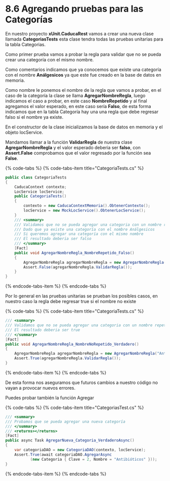 # 8.6 Agregando pruebas para las Categorías

En nuestro proyecto **xUnit.CaducaRest** vamos a crear una nueva clase llamada **CategoriasTests** esta clase tendra todas las pruebas unitarias para la tabla Categorias.

Como primer prueba vamos a probar la regla para validar que no se pueda crear una categoría con el mismo nombre.

Como comentarios indicamos que ya conocemos que existe una categoría con el nombre **Análgesicos** ya que este fue creado en la base de datos en memoria.

Como nombre le ponemos el nombre de la regla que vamos a probar, en el caso de la categoría la clase se llama **AgregarNombreRegla**, luego indicamos el caso a probar, en este caso **NombreRepetido** y al final agregamos el valor esperado, en este caso sería **Falso**, de esta forma indicamos que en la tabla Categoría hay una una regla que debe regresar falso si el nombre ya existe.

En el constructor de la clase inicializamos la base de datos en memoria y el objeto locService.

Mandamos llamar a la función **ValidarRegla** de nuestra clase **AgregarNombreRegla** y el valor esperado deberia ser **falso**, con **Assert.False** comprobamos que el valor regresado por la función sea **False**.

{% code-tabs %}
{% code-tabs-item title="CategoriaTests.cs" %}
```csharp
public class CategoriaTests
{
    CaducaContext contexto;
    LocService locService;
    public CategoriaTests()
    {
        contexto = new CaducaContextMemoria().ObtenerContexto();
        locService = new MockLocService().ObtenerLocService();
    }
    /// <summary>
    /// Validamos que no se pueda agregar una categoria con un nombre repetido
    /// Dado que ya existe una categoría con el nombre Análgesicos
    /// Si queremos agregar una categoría con el mismo nombre
    /// El resultado deberia ser falso
    /// </summary>
    [Fact]
    public void AgregarNombreRegla_NombreRepetido_Falso()
    {
        AgregarNombreRegla agregarNombreRegla = new AgregarNombreRegla("Análgesicos", contexto, locService);
        Assert.False(agregarNombreRegla.ValidarRegla());
    }
}
```
{% endcode-tabs-item %}
{% endcode-tabs %}

Por lo general en las pruebas unitarias se prueban los posibles casos, en nuestro caso la regla debe regresar true si el nombre no existe

{% code-tabs %}
{% code-tabs-item title="CategoriaTests.cs" %}
```csharp
/// <summary>
/// Validamos que no se pueda agregar una categoria con un nombre repetido
/// El resultado deberia ser true
/// </summary>
[Fact]
public void AgregarNombreRegla_NombreNoRepetido_Verdadero()
{
    AgregarNombreRegla agregarNombreRegla = new AgregarNombreRegla("Antibioticos", contexto, locService);
    Assert.True(agregarNombreRegla.ValidarRegla());
}
```
{% endcode-tabs-item %}
{% endcode-tabs %}

De esta forma nos aseguramos que futuros cambios a nuestro código no vayan a provocar nuevos errores.

Puedes probar también la función Agregar

{% code-tabs %}
{% code-tabs-item title="CategoriasTest.cs" %}
```csharp
/// <summary>
/// Probamos que se pueda agregar una nueva categoría
/// </summary>
/// <returns></returns>
[Fact]
public async Task AgregarNueva_Categoria_VerdaderoAsync()
{
    var categoriaDAO = new CategoriaDAO(contexto, locService);
    Assert.True(await categoriaDAO.AgregarAsync
           (new Categoria { Clave = 2, Nombre = "Antibióticos" }));
}
```
{% endcode-tabs-item %}
{% endcode-tabs %}



